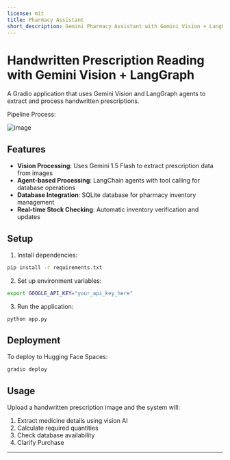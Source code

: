 ```yaml
---
license: mit
title: Pharmacy Assistant
short_description: Gemini Pharmacy Assistant with Gemini Vision + LangGraph
---
```

# Handwritten Prescription Reading with Gemini Vision + LangGraph

A Gradio application that uses Gemini Vision and LangGraph agents to extract and process handwritten prescriptions.


Pipeline Process:

![image](https://github.com/user-attachments/assets/9e144fdd-cbed-48f6-945b-bb4ce8e0bb7e)


## Features

- **Vision Processing**: Uses Gemini 1.5 Flash to extract prescription data from images
- **Agent-based Processing**: LangChain agents with tool calling for database operations
- **Database Integration**: SQLite database for pharmacy inventory management
- **Real-time Stock Checking**: Automatic inventory verification and updates

## Setup

1. Install dependencies:
```bash
pip install -r requirements.txt
```

2. Set up environment variables:
```bash
export GOOGLE_API_KEY="your_api_key_here"
```

3. Run the application:
```bash
python app.py
```

## Deployment

To deploy to Hugging Face Spaces:
```bash
gradio deploy
```

## Usage

Upload a handwritten prescription image and the system will:
1. Extract medicine details using vision AI
2. Calculate required quantities 
3. Check database availability 
4. Clarify Purchase

---

